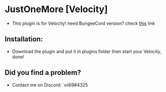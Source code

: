 # JustOneMore [Velocity]
* This plugin is for Velocity! need BungeeCord version? check [this](https://www.spigotmc.org/resources/justonemore-bungeecord.2227/) link

## Installation:
* Download the plugin and put it in plugins folder then start your Velocity, done!

## Did you find a problem?
* Contact me on Discord: `xii69#4325
